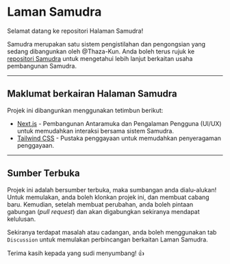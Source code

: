 # Laman Samudra

Selamat datang ke repositori Halaman Samudra!

Samudra merupakan satu sistem pengistilahan dan pengongsian yang sedang dibangunkan oleh @Thaza-Kun. Anda boleh terus rujuk ke [repositori Samudra](https://github.com/Thaza-Kun/samudra) untuk mengetahui lebih lanjut berkaitan usaha pembangunan Samudra.

---

## Maklumat berkairan Halaman Samudra

Projek ini dibangunkan menggunakan tetimbun berikut:

- [Next.js](https://nextjs.org/) - Pembangunan Antaramuka dan Pengalaman Pengguna (UI/UX) untuk memudahkan interaksi bersama sistem Samudra.
- [Tailwind CSS](https://tailwindcss.com/) - Pustaka penggayaan untuk memudahkan penyeragaman penggayaan.

---

## Sumber Terbuka

Projek ini adalah bersumber terbuka, maka sumbangan anda dialu-alukan!
Untuk memulakan, anda boleh klonkan projek ini, dan membuat cabang baru. Kemudian, setelah membuat perubahan, anda boleh pintaan gabungan (_pull request_) dan akan digabungkan sekiranya mendapat kelulusan.

Sekiranya terdapat masalah atau cadangan, anda boleh menggunakan tab `Discussion` untuk memulakan perbincangan berkaitan Laman Samudra.

Terima kasih kepada yang sudi menyumbang! :thumbsup: